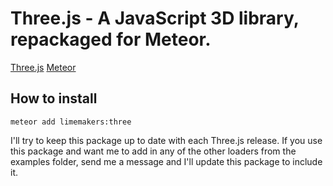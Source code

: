 # Three.js - A JavaScript 3D library, repackaged for Meteor.

[Three.js](http://threejs.org)
[Meteor](http://meteor.com)
<!-- [Atmosphere](https://atmospherejs.com/) -->

## How to install 
`meteor add limemakers:three`

I'll try to keep this package up to date with each Three.js release. If you use this package and want me to add in any of the other loaders from the examples folder, send me a message and I'll update this package to include it.